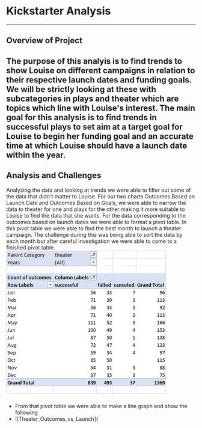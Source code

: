 # Kickstarter Analysis 
---
## Overview of Project 
The purpose of this analyis is to find trends to show Louise on different campaigns in relation to their respective launch dates and funding goals. We will be strictly looking at these with subcategories in plays and theater which are topics which line with Louise's interest. The main goal for this analysis is to find trends in successful plays to set aim at a target goal for Louise to begin her funding goal and an accurate time at which Louise should have a launch date within the year. 
---
## Analysis and Challenges
Analyzing the data and looking at trends we were able to filter out some of the data that didn't matter to Louise. For our two charts Outcomes Based on Launch Date and Outcomes Based on Goals, we were able to narrow the data to theater for one and plays for the other making it more suitable to Louise to find the data that she wants. For the data corresponding to the outcomes based on launch dates we were able to format a pivot table. In this pivot table we were able to find the best month to launch a theater campaign. The challenge during this was being able to sort the data by each month but after careful investigation we were able to come to a finished pivot table.
![Pivot Table For Theater Analysis](https://github.com/mckjack/kickstarter-analysis/blob/main/Pivot%20Table%20for%20Theater%20Analysis.png)
- From that pivot table we were able to make a line graph and show the following 
- ![Theater_Outcomes_vs_Launch](

